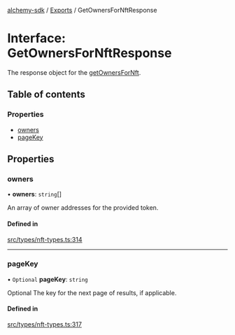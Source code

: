 [alchemy-sdk](../README.md) / [Exports](../modules.md) / GetOwnersForNftResponse

# Interface: GetOwnersForNftResponse

The response object for the [getOwnersForNft](../classes/NftNamespace.md#getownersfornft).

## Table of contents

### Properties

- [owners](GetOwnersForNftResponse.md#owners)
- [pageKey](GetOwnersForNftResponse.md#pagekey)

## Properties

### owners

• **owners**: `string`[]

An array of owner addresses for the provided token.

#### Defined in

[src/types/nft-types.ts:314](https://github.com/alchemyplatform/alchemy-sdk-js/blob/44aa50c/src/types/nft-types.ts#L314)

___

### pageKey

• `Optional` **pageKey**: `string`

Optional The key for the next page of results, if applicable.

#### Defined in

[src/types/nft-types.ts:317](https://github.com/alchemyplatform/alchemy-sdk-js/blob/44aa50c/src/types/nft-types.ts#L317)
